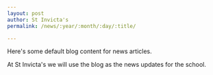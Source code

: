 ```yaml
---
layout: post
author: St Invicta's
permalink: /news/:year/:month/:day/:title/

---
```


Here's some default blog content for news articles.

At St Invicta's we will use the blog as the news updates for the school.